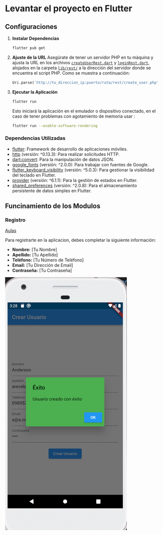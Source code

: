 # Levantar el proyecto en Flutter

## Configuraciones 

1. **Instalar Dependencias**
   ```bash
   flutter pub get
   ```
2. **Ajuste de la URL**
    Asegúrate de tener un servidor PHP en tu máquina y ajusta la URL en los archivos [`createUserRest.dart`](lib/rest/createUserRest.dart) y [`loginRest.dart`](lib/rest/loginRest.dart), alojados en la carpeta [`lib/rest/`](lib/rest/)  a la dirección del servidor donde se encuentra el script PHP. Como se muestra a continuación:

    ```dart
    Uri.parse('http://tu_direccion_ip:puerto/ruta/rest/create_user.php')
    ```


2. **Ejecutar la Aplicación**
   ```bash
   flutter run
   ```
   Esto iniciará la aplicación en el emulador o dispositivo conectado, en el caso de tener problemas con agotamiento de memoria usar :

    ```bash
    flutter run --enable-software-rendering
    ```

### Dependencias Utilizadas

- [flutter](https://pub.dev/packages/flutter): Framework de desarrollo de aplicaciones móviles.
- [http](https://pub.dev/packages/http) (versión: ^0.13.3): Para realizar solicitudes HTTP.
- [dart:convert](https://api.dart.dev/stable/dart-convert/dart-convert-library.html): Para la manipulación de datos JSON.
- [google_fonts](https://pub.dev/packages/google_fonts) (versión: ^2.0.0): Para trabajar con fuentes de Google.
- [flutter_keyboard_visibility](https://pub.dev/packages/flutter_keyboard_visibility) (versión: ^5.0.3): Para gestionar la visibilidad del teclado en Flutter.
- [provider](https://pub.dev/packages/provider) (versión: ^6.1.1): Para la gestión de estados en Flutter.
- [shared_preferences](https://pub.dev/packages/shared_preferences) (versión: ^2.0.8): Para el almacenamiento persistente de datos simples en Flutter.

## Funcinamiento de los Modulos

### Registro

[Aulas](https://github.com/Aparevalo/Proyecto-Reserva-Aulas/tree/daddy/README.md)


Para registrarte en la aplicacion, debes completar la siguiente información:

- **Nombre:** [Tu Nombre]
- **Apellido:** [Tu Apellido]
- **Teléfono:** [Tu Número de Teléfono]
- **Email:** [Tu Dirección de Email]
- **Contraseña:** [Tu Contraseña]

![Formulario de Creación de Usuario](/images/imagen1.png)


